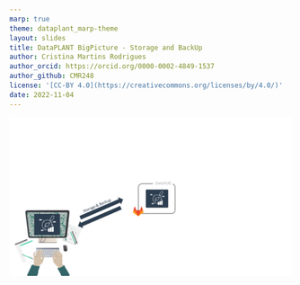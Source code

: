 ```yaml
---
marp: true
theme: dataplant_marp-theme
layout: slides
title: DataPLANT BigPicture - Storage and BackUp
author: Cristina Martins Rodrigues
author_orcid: https://orcid.org/0000-0002-4849-1537
author_github: CMR248
license: '[CC-BY 4.0](https://creativecommons.org/licenses/by/4.0/)'
date: 2022-11-04
---
```


![bg cover](../images/DataPLANT_BigPicture_seq2.png)
